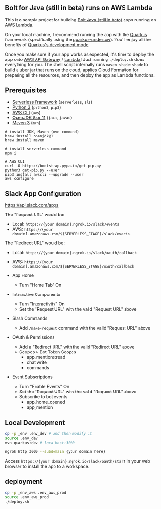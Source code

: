 ## Bolt for Java (still in beta) runs on AWS Lambda

This is a sample project for building [Bolt Java (still in beta)](https://github.com/slackapi/java-slack-sdk) apps running on AWS Lambda.

On your local machine, I recommend running the app with the [Quarkus](https://quarkus.io/) framework (specifically using the [quarkus-undertow](https://quarkus.io/guides/http-reference)). You'll enjoy all the benefits of [Quarkus's development mode](https://quarkus.io/guides/getting-started). 

Once you make sure if your app works as expected, it's time to deploy the app onto [AWS API Gateway](https://aws.amazon.com/api-gateway/) / [Lambda](https://aws.amazon.com/lambda/)! Just running `./deploy.sh` does everything for you. The shell script internally runs `maven shade:shade` to build a uber jar that runs on the cloud, applies Cloud Formation for preparing all the resources, and then deploy the app as Lambda functions.

## Prerequisites

* [Serverless Framework](https://serverless.com/) (`serverless`, `sls`)
* [Python 3](https://www.python.org/) (`python3`, `pip3`)
* [AWS CLI](https://aws.amazon.com/cli/) (`aws`)
* [OpenJDK 8 or 11](https://openjdk.java.net/install/) (`java`, `javac`)
* [Maven 3](https://maven.apache.org/) (`mvn`)

```
# install JDK, Maven (mvn command)
brew install openjdk@11
brew install maven

# install serverless command
npm i

# AWS CLI
curl -O https://bootstrap.pypa.io/get-pip.py
python3 get-pip.py --user
pip3 install awscli --upgrade --user
aws configure
```

## Slack App Configuration

https://api.slack.com/apps

The "Request URL" would be:
* Local: `https://{your domain}.ngrok.io/slack/events`
* AWS: `https://{your domain].amazonaws.com/${SERVERLESS_STAGE}/slack/events`

The "Redirect URL" would be:
* Local: `https://{your domain}.ngrok.io/slack/oauth/callback`
* AWS: `https://{your domain].amazonaws.com/${SERVERLESS_STAGE}/oauth/callback`

* App Home
  * Turn "Home Tab" On
* Interactive Components
  * Turn "Interactivity" On
  * Set the "Request URL" with the valid "Request URL" above
* Slash Commands
  * Add `/make-request` command with the valid "Request URL" above
* OAuth & Permissions
  * Add a "Redirect URL" with the valid "Redirect URL" above
  * Scopes > Bot Token Scopes
    * app_mentions:read
    * chat:write
    * commands
* Event Subscriptions
  * Turn "Enable Events" On
  * Set the "Request URL" with the valid "Request URL" above
  * Subscribe to bot events
    * app_home_opened
    * app_mention

## Local Development

```bash
cp -p _env .env_dev # and then modify it
source .env_dev
mvn quarkus:dev # localhost:3000
```

```bash
ngrok http 3000 --subdomain {your domain here}
```

Access `https://{your domain}.ngrok.io/slack/oauth/start` in your web browser to install the app to a workspace.

## deployment

```bash
cp -p _env_aws .env_aws_prod
source .env_aws_prod
./deploy.sh
```